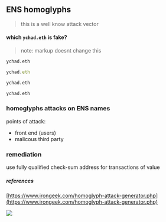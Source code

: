 ## ENS homoglyphs

> this is a well know attack vector 

#### which `ychad.eth` is fake?

> note: markup doesnt change this

```txt
ychad.eth
```

```js
уchad.eth
```

```markdown
уchad.eth
```
```bash
ychad.eth
```


### homoglyphs attacks on ENS names

points of attack: 
- front end (users)
- malicous third party

### remediation

use fully qualified check-sum address for transactions of value


##### references 

[https://www.irongeek.com/homoglyph-attack-generator.php](https://www.irongeek.com/homoglyph-attack-generator.php)


![](https://cdn.mathpix.com/snip/images/O2unLC2GnbmpLO8hGfmhuRetQK52Tt3ai0dberNB1xY.original.fullsize.png)



